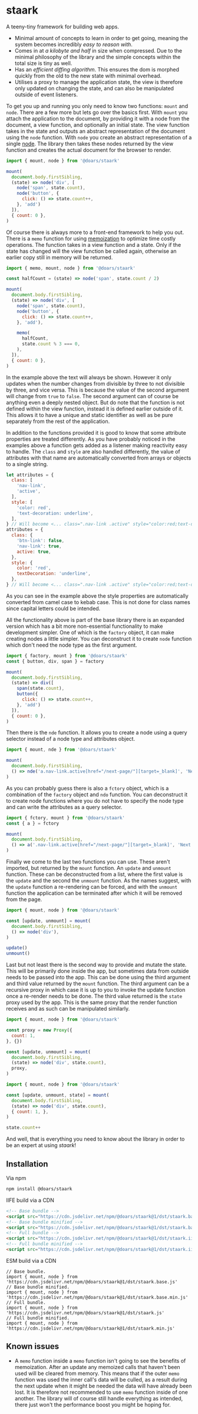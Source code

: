 # staark

A teeny-tiny framework for building web apps.

- Minimal amount of concepts to learn in order to get going, meaning the system becomes incredibly *easy to reason with*.
- Comes in at *a kilobyte and half* in size when compressed. Due to the minimal philosophy of the library and the simple concepts within the total size is tiny as well.
- Has an *efficient diffing algorithm*. This ensures the dom is morphed quickly from the old to the new state with minimal overhead.
- Utilises a proxy to manage the application state, the view is therefore only updated on changing the state, and can also be manipulated outside of event listeners.

To get you up and running you only need to know two functions: `mount` and `node`. There are a few more but lets go over the basics first. With `mount` you attach the application to the document, by providing it with a node from the document, a view function, and optionally an initial state. The view function takes in the state and outputs an abstract representation of the document using the `node` function. With `node` you create an abstract representation of a single [node](https://developer.mozilla.org/docs/Web/API/Node). The library then takes these nodes returned by the view function and creates the actual document for the browser to render.

```JavaScript
import { mount, node } from '@doars/staark'

mount(
  document.body.firstSibling,
  (state) => node('div', [
    node('span', state.count),
    node('button', {
      click: () => state.count++,
    }, 'add')
  ]),
  { count: 0 },
)
```

Of course there is always more to a front-end framework to help you out. There is a `memo` function for using [memoization](https://wikipedia.org/wiki/Memoization) to optimize time costly operations. The function takes in a view function and a state. Only if the state has changed will the view function be called again, otherwise an earlier copy still in memory will be returned.

```Javascript
import { memo, mount, node } from '@doars/staark'

const halfCount = (state) => node('span', state.count / 2)

mount(
  document.body.firstSibling,
  (state) => node('div', [
    node('span', state.count),
    node('button', {
      click: () => state.count++,
    }, 'add'),

    memo(
      halfCount,
      state.count % 3 === 0,
    ),
  ]),
  { count: 0 },
)
```

In the example above the text will always be shown. However it only updates when the number changes from divisible by three to not divisible by three, and vice versa. This is because the value of the second argument will change from `true` to `false`. The second argument can of course be anything even a deeply nested object. But do note that the function is not defined within the view function, instead it is defined earlier outside of it. This allows it to have a unique and static identifier as well as be pure separately from the rest of the application.

In addition to the functions provided it is good to know that some attribute properties are treated differently. As you have probably noticed in the examples above a function gets added as a listener making reactivity easy to handle. The `class` and `style` are also handled differently, the value of attributes with that name are automatically converted from arrays or objects to a single string.

```JavaScript
let attributes = {
  class: [
    'nav-link',
    'active',
  ],
  style: [
    'color: red',
    'text-decoration: underline',
  ],
} // Will become <... class=".nav-link .active" style="color:red;text-decoration:underline;">
attributes = {
  class: {
    'btn-link': false,
    'nav-link': true,
    active: true,
  },
  style: {
    color: 'red',
    textDecoration: 'underline',
  },
} // Will become <... class=".nav-link .active" style="color:red;text-decoration:underline;">
```

As you can see in the example above the style properties are automatically converted from camel case to kebab case. This is not done for class names since capital letters could be intended.

All the functionality above is part of the base library there is an expanded version which has a bit more non-essential functionality to make development simpler. One of which is the `factory` object, it can make creating nodes a little simpler. You can deconstruct it to create `node` function which don't need the node type as the first argument.

```JavaScript
import { factory, mount } from '@doars/staark'
const { button, div, span } = factory

mount(
  document.body.firstSibling,
  (state) => div([
    span(state.count),
    button({
      click: () => state.count++,
    }, 'add')
  ]),
  { count: 0 },
)
```

Then there is the `nde` function. It allows you to create a node using a query selector instead of a node type and attributes object.

```JavaScript
import { mount, nde } from '@doars/staark'

mount(
  document.body.firstSibling,
  () => nde('a.nav-link.active[href="/next-page/"][target=_blank]', 'Next page'),
)
```

As you can probably guess there is also a `fctory` object, which is a combination of the `factory` object and `ndo` function. You can deconstruct it to create node functions where you do not have to specify the node type and can write the attributes as a query selector.

```JavaScript
import { fctory, mount } from '@doars/staark'
const { a } = fctory

mount(
  document.body.firstSibling,
  () => a('.nav-link.active[href="/next-page/"][target=_blank]', 'Next page'),
)
```

Finally we come to the last two functions you can use. These aren't imported, but returned by the `mount` function. An `update` and `unmount` function. These can be deconstructed from a list, where the first value is the `update` and the second the `unmount` function. As the names suggest, with the `update` function a re-rendering can be forced, and with the `unmount` function the application can be terminated after which it will be removed from the page.

```JavaScript
import { mount, node } from '@doars/staark'

const [update, unmount] = mount(
  document.body.firstSibling,
  () => node('div'),
)

update()
unmount()
```

Last but not least there is the second way to provide and mutate the state. This will be primarily done inside the app, but sometimes data from outside needs to be passed into the app. This can be done using the third argument and third value returned by the `mount` function. The third argument can be a recursive proxy in which case it is up to you to invoke the update function once a re-render needs to be done. The third value returned is the `state` proxy used by the app. This is the same proxy that the render function receives and as such can be manipulated similarly.

```JavaScript
import { mount, node } from '@doars/staark'

const proxy = new Proxy({
  count: 1,
}, {})

const [update, unmount] = mount(
  document.body.firstSibling,
  (state) => node('div', state.count),
  proxy,
)
```

```JavaScript
import { mount, node } from '@doars/staark'

const [update, unmount, state] = mount(
  document.body.firstSibling,
  (state) => node('div', state.count),
  { count: 1, },
)

state.count++
```

And well, that is everything you need to know about the library in order to be an expert at using _staark_!

## Installation

Via npm

```ZSH
npm install @doars/staark
```

IIFE build via a CDN

```HTML
<!-- Base bundle -->
<script src="https://cdn.jsdelivr.net/npm/@doars/staark@1/dst/staark.base.iife.js"></script>
<!-- Base bundle minified -->
<script src="https://cdn.jsdelivr.net/npm/@doars/staark@1/dst/staark.base.iife.min.js"></script>
<!-- Full bundle -->
<script src="https://cdn.jsdelivr.net/npm/@doars/staark@1/dst/staark.iife.js"></script>
<!-- Full bundle minified -->
<script src="https://cdn.jsdelivr.net/npm/@doars/staark@1/dst/staark.iife.min.js"></script>
```

ESM build via a CDN

```JS
// Base bundle.
import { mount, node } from 'https://cdn.jsdelivr.net/npm/@doars/staark@1/dst/staark.base.js'
// Base bundle minified.
import { mount, node } from 'https://cdn.jsdelivr.net/npm/@doars/staark@1/dst/staark.base.min.js'
// Full bundle.
import { mount, node } from 'https://cdn.jsdelivr.net/npm/@doars/staark@1/dst/staark.js'
// Full bundle minified.
import { mount, node } from 'https://cdn.jsdelivr.net/npm/@doars/staark@1/dst/staark.min.js'
```

## Known issues

- A `memo` function inside a `memo` function isn't going to see the benefits of memoization. After an update any memoized calls that haven't been used will be cleared from memory. This means that if the outer `memo` function was used the inner call's data will be culled, as a result during the next update when it might be needed the data will have already been lost. It is therefore not recommended to use `memo` function inside of one another. The library will of course still handle everything as intended, there just won't the performance boost you might be hoping for.
